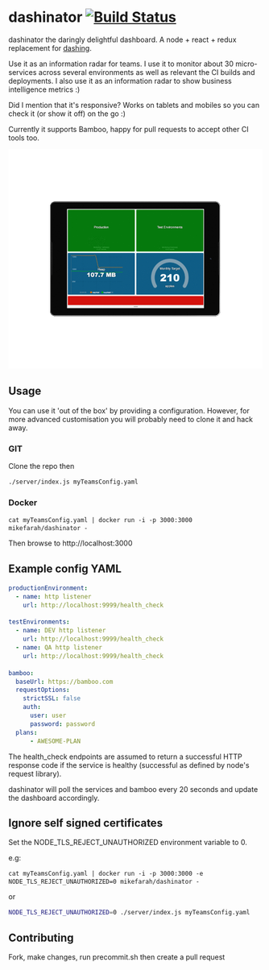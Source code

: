 
# dashinator [![Build Status](https://travis-ci.org/mikefarah/dashinator.svg?branch=master)](https://travis-ci.org/mikefarah/dashinator)
dashinator the daringly delightful dashboard. A node + react + redux replacement for [dashing](https://github.com/Shopify/dashing/blob/master/README.md).

Use it as an information radar for teams. I use it to monitor about 30 micro-services across several environments as well as relevant the CI builds and deployments. I also use it as an information radar to show business intelligence metrics :)

Did I mention that it's responsive? Works on tablets and mobiles so you can check it (or show it off) on the go :)

Currently it supports Bamboo, happy for pull requests to accept other CI tools too.

![Screenshot](screenshots.gif)

## Usage

You can use it 'out of the box' by providing a configuration. However, for more advanced customisation you will probably need to clone it and hack away.

### GIT
Clone the repo then
```sh
./server/index.js myTeamsConfig.yaml
```

### Docker

```
cat myTeamsConfig.yaml | docker run -i -p 3000:3000 mikefarah/dashinator -
```

Then browse to http://localhost:3000

## Example config YAML

```yaml
productionEnvironment:
  - name: http listener
    url: http://localhost:9999/health_check

testEnvironments:
  - name: DEV http listener
    url: http://localhost:9999/health_check
  - name: QA http listener
    url: http://localhost:9999/health_check

bamboo:
  baseUrl: https://bamboo.com
  requestOptions:
    strictSSL: false
    auth:
      user: user
      password: password
  plans:
      - AWESOME-PLAN
```

The health_check endpoints are assumed to return a successful HTTP response code if the service is healthy (successful as defined by node's request library).

dashinator will poll the services and bamboo every 20 seconds and update the dashboard accordingly.


## Ignore self signed certificates

Set the NODE_TLS_REJECT_UNAUTHORIZED environment variable to 0.

e.g:

```
cat myTeamsConfig.yaml | docker run -i -p 3000:3000 -e NODE_TLS_REJECT_UNAUTHORIZED=0 mikefarah/dashinator -
```

or

```sh
NODE_TLS_REJECT_UNAUTHORIZED=0 ./server/index.js myTeamsConfig.yaml
```


## Contributing

Fork, make changes, run precommit.sh then create a pull request
